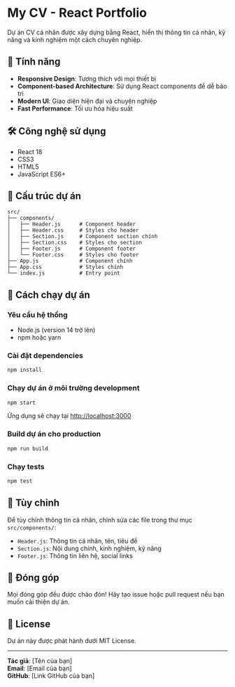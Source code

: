 # My CV - React Portfolio

Dự án CV cá nhân được xây dựng bằng React, hiển thị thông tin cá nhân, kỹ năng và kinh nghiệm một cách chuyên nghiệp.

## 🚀 Tính năng

- **Responsive Design**: Tương thích với mọi thiết bị
- **Component-based Architecture**: Sử dụng React components để dễ bảo trì
- **Modern UI**: Giao diện hiện đại và chuyên nghiệp
- **Fast Performance**: Tối ưu hóa hiệu suất

## 🛠️ Công nghệ sử dụng

- React 18
- CSS3
- HTML5
- JavaScript ES6+

## 📁 Cấu trúc dự án

```
src/
├── components/
│   ├── Header.js      # Component header
│   ├── Header.css     # Styles cho header
│   ├── Section.js     # Component section chính
│   ├── Section.css    # Styles cho section
│   ├── Footer.js      # Component footer
│   └── Footer.css     # Styles cho footer
├── App.js             # Component chính
├── App.css            # Styles chính
└── index.js           # Entry point
```

## 🚀 Cách chạy dự án

### Yêu cầu hệ thống
- Node.js (version 14 trở lên)
- npm hoặc yarn

### Cài đặt dependencies
```bash
npm install
```

### Chạy dự án ở môi trường development
```bash
npm start
```

Ứng dụng sẽ chạy tại [http://localhost:3000](http://localhost:3000)

### Build dự án cho production
```bash
npm run build
```

### Chạy tests
```bash
npm test
```

## 📝 Tùy chỉnh

Để tùy chỉnh thông tin cá nhân, chỉnh sửa các file trong thư mục `src/components/`:

- `Header.js`: Thông tin cá nhân, tên, tiêu đề
- `Section.js`: Nội dung chính, kinh nghiệm, kỹ năng
- `Footer.js`: Thông tin liên hệ, social links

## 🤝 Đóng góp

Mọi đóng góp đều được chào đón! Hãy tạo issue hoặc pull request nếu bạn muốn cải thiện dự án.

## 📄 License

Dự án này được phát hành dưới MIT License.

---

**Tác giả**: [Tên của bạn]  
**Email**: [Email của bạn]  
**GitHub**: [Link GitHub của bạn]
